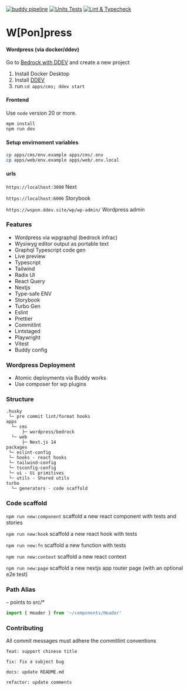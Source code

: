 [![buddy pipeline](https://app.buddy.works/magicspon/next-wp-mono/pipelines/pipeline/512349/badge.svg?token=5817276cb48b24df1e8bb55cd74738e2fe28ec72743171354a6709da7de4a58e 'buddy pipeline')](https://app.buddy.works/magicspon/next-wp-mono/pipelines/pipeline/512349)
[![Units Tests](https://github.com/magicspon/sponanity/actions/workflows/test.yml/badge.svg)](https://github.com/magicspon/sponanity/actions/workflows/test.yml)
[![Lint & Typecheck](https://github.com/magicspon/sponanity/actions/workflows/lint.yml/badge.svg)](https://github.com/magicspon/sponanity/actions/workflows/lint.yml)

# W[Pon]press

#### Wordpress (via docker/ddev)

Go to [Bedrock with DDEV](https://roots.io/bedrock/docs/bedrock-with-ddev/) and create a new project

1. Install Docker Desktop
2. Install [DDEV](https://ddev.readthedocs.io/en/stable/)
3. run `cd apps/cms; ddev start`

#### Frontend

Use `node` version 20 or more.

```bash
mpm install
npm run dev
```

#### Setup envirnoment variables

```bash
cp apps/cms/env.example apps/cms/.env
cp apps/web/env.example apps/web/.env.local
```

#### urls

`https://localhost:3000` Next

`https://localhost:6006` Storybook

`https://wspon.ddev.site/wp/wp-admin/` Wordpress admin

### Features

- Wordpress via wpgraphql (bedrock infrac)
- Wysiwyg editor output as portable text
- Graphql Typescript code gen
- Live preview
- Typescript
- Tailwind
- Radix UI
- React Query
- Nextjs
- Type-safe ENV
- Storybook
- Turbo Gen
- Eslint
- Prettier
- Commitlint
- Lintstaged
- Playwright
- Vitest
- Buddy config

### Wordpress Deployment

- Atomic deployments via Buddy works
- Use composer for wp plugins

### Structure

```
.husky
 └─ pre commit lint/format hooks
apps
  └─ cms
      ├─ wordpress/bedrock
  └─ web
      ├─ Next.js 14
packages
 └─ eslint-config
 └─ hooks - react hooks
 └─ tailwind-config
 └─ tsconfig-config
 └─ ui - Ui primitives
 └─ utils - Shared utils
turbo
  └─ generators - code scaffold
```

### Code scaffold

`npm run new:component` scaffold a new react component with tests and stories

`npm run new:hook` scaffold a new react hook with tests

`npm run new:fn` scaffold a new function with tests

`npm run new:context` scaffold a new react context

`npm run new:page` scaffold a new nextjs app router page (with an optional e2e test)

### Path Alias

`~` points to src/\*

```javascript
import { Header } from '~/components/Header'
```

### Contributing

All commit messages must adhere the commitlint conventions

```base
feat: support chinese title

fix: fix a subject bug

docs: update README.md

refactor: update comments
```
